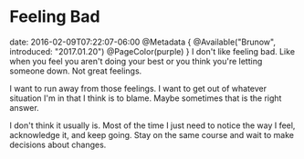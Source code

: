 # Feeling Bad
date: 2016-02-09T07:22:07-06:00
@Metadata {
  @Available("Brunow", introduced: "2017.01.20")
  @PageColor(purple)
}
I don't like feeling bad. Like when you feel you aren't doing your best or you think you're letting someone down. Not great feelings.

I want to run away from those feelings. I want to get out of whatever situation I'm in that I think is to blame. Maybe sometimes that is the right answer.

I don't think it usually is. Most of the time I just need to notice the way I feel, acknowledge it, and keep going. Stay on the same course and wait to make decisions about changes.
